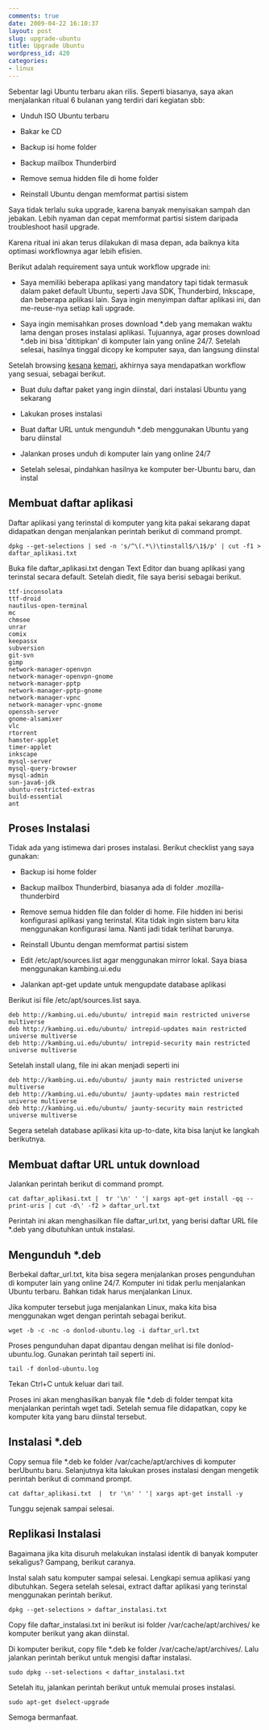 ```yaml
---
comments: true
date: 2009-04-22 16:10:37
layout: post
slug: upgrade-ubuntu
title: Upgrade Ubuntu
wordpress_id: 420
categories:
- linux
---
```


Sebentar lagi Ubuntu terbaru akan rilis. Seperti biasanya, saya akan menjalankan ritual 6 bulanan yang terdiri dari kegiatan sbb: 




  * Unduh ISO Ubuntu terbaru


  * Bakar ke CD


  * Backup isi home folder


  * Backup mailbox Thunderbird


  * Remove semua hidden file di home folder


  * Reinstall Ubuntu dengan memformat partisi sistem



Saya tidak terlalu suka upgrade, karena banyak menyisakan sampah dan jebakan. Lebih nyaman dan cepat memformat partisi sistem daripada troubleshoot hasil upgrade. 

Karena ritual ini akan terus dilakukan di masa depan, ada baiknya kita optimasi workflownya agar lebih efisien. 



Berikut adalah requirement saya untuk workflow upgrade ini: 


  * Saya memiliki beberapa aplikasi yang mandatory tapi tidak termasuk dalam paket default Ubuntu, seperti Java SDK, Thunderbird, Inkscape, dan beberapa aplikasi lain. Saya ingin menyimpan daftar aplikasi ini, dan me-reuse-nya setiap kali upgrade.


  * Saya ingin memisahkan proses download *.deb yang memakan waktu lama dengan proses instalasi aplikasi. Tujuannya, agar proses download *.deb ini bisa 'dititipkan' di komputer lain yang online 24/7. Setelah selesai, hasilnya tinggal dicopy ke komputer saya, dan langsung diinstal



Setelah browsing [kesana](
) [kemari](http://beans.seartipy.com/2006/05/06/update-or-install-applications-on-debianubuntu-without-an-internet-connection/), akhirnya saya mendapatkan workflow yang sesuai, sebagai berikut. 




  * Buat dulu daftar paket yang ingin diinstal, dari instalasi Ubuntu yang sekarang


  * Lakukan proses instalasi


  * Buat daftar URL untuk mengunduh *.deb menggunakan Ubuntu yang baru diinstal


  * Jalankan proses unduh di komputer lain yang online 24/7


  * Setelah selesai, pindahkan hasilnya ke komputer ber-Ubuntu baru, dan instal






## Membuat daftar aplikasi


Daftar aplikasi yang terinstal di komputer yang kita pakai sekarang dapat didapatkan dengan menjalankan perintah berikut di command prompt. 


    
    dpkg --get-selections | sed -n 's/^\(.*\)\tinstall$/\1$/p' | cut -f1 > daftar_aplikasi.txt



Buka file daftar_aplikasi.txt dengan Text Editor dan buang aplikasi yang terinstal secara default. Setelah diedit, file saya berisi sebagai berikut. 

    
    
    ttf-inconsolata
    ttf-droid
    nautilus-open-terminal
    mc
    chmsee
    unrar
    comix
    keepassx
    subversion
    git-svn
    gimp
    network-manager-openvpn
    network-manager-openvpn-gnome
    network-manager-pptp
    network-manager-pptp-gnome
    network-manager-vpnc
    network-manager-vpnc-gnome
    openssh-server
    gnome-alsamixer
    vlc
    rtorrent
    hamster-applet
    timer-applet
    inkscape
    mysql-server
    mysql-query-browser
    mysql-admin
    sun-java6-jdk
    ubuntu-restricted-extras
    build-essential
    ant
    






## Proses Instalasi


Tidak ada yang istimewa dari proses instalasi. Berikut checklist yang saya gunakan: 




  * Backup isi home folder


  * Backup mailbox Thunderbird, biasanya ada di folder .mozilla-thunderbird


  * Remove semua hidden file dan folder di home. File hidden ini berisi konfigurasi aplikasi yang terinstal. Kita tidak ingin sistem baru kita menggunakan konfigurasi lama. Nanti jadi tidak terlihat barunya.


  * Reinstall Ubuntu dengan memformat partisi sistem


  * Edit /etc/apt/sources.list agar menggunakan mirror lokal. Saya biasa menggunakan kambing.ui.edu


  * Jalankan apt-get update untuk mengupdate database aplikasi



Berikut isi file /etc/apt/sources.list saya.

    
    
    deb http://kambing.ui.edu/ubuntu/ intrepid main restricted universe multiverse
    deb http://kambing.ui.edu/ubuntu/ intrepid-updates main restricted universe multiverse
    deb http://kambing.ui.edu/ubuntu/ intrepid-security main restricted universe multiverse
    


Setelah install ulang, file ini akan menjadi seperti ini

    
    
    deb http://kambing.ui.edu/ubuntu/ jaunty main restricted universe multiverse
    deb http://kambing.ui.edu/ubuntu/ jaunty-updates main restricted universe multiverse
    deb http://kambing.ui.edu/ubuntu/ jaunty-security main restricted universe multiverse
    


Segera setelah database aplikasi kita up-to-date, kita bisa lanjut ke langkah berikutnya.



## Membuat daftar URL untuk download



Jalankan perintah berikut di command prompt. 


    
    cat daftar_aplikasi.txt |  tr '\n' ' '| xargs apt-get install -qq --print-uris | cut -d\' -f2 > daftar_url.txt



Perintah ini akan menghasilkan file daftar_url.txt, yang berisi daftar URL file *.deb yang dibutuhkan untuk instalasi.



## Mengunduh *.deb


Berbekal daftar_url.txt, kita bisa segera menjalankan proses pengunduhan di komputer lain yang online 24/7. Komputer ini tidak perlu menjalankan Ubuntu terbaru. Bahkan tidak harus menjalankan Linux.

Jika komputer tersebut juga menjalankan Linux, maka kita bisa menggunakan wget dengan perintah sebagai berikut. 


    
    wget -b -c -nc -o donlod-ubuntu.log -i daftar_url.txt



Proses pengunduhan dapat dipantau dengan melihat isi file donlod-ubuntu.log. Gunakan perintah tail seperti ini. 


    
    tail -f donlod-ubuntu.log 



Tekan Ctrl+C untuk keluar dari tail. 

Proses ini akan menghasilkan banyak file *.deb di folder tempat kita menjalankan perintah wget tadi. Setelah semua file didapatkan, copy ke komputer kita yang baru diinstal tersebut.



## Instalasi *.deb



Copy semua file *.deb ke folder /var/cache/apt/archives di komputer berUbuntu baru. Selanjutnya kita lakukan proses instalasi dengan mengetik perintah berikut di command prompt. 


    
    cat daftar_aplikasi.txt  |  tr '\n' ' '| xargs apt-get install -y



Tunggu sejenak sampai selesai. 




## Replikasi Instalasi


Bagaimana jika kita disuruh melakukan instalasi identik di banyak komputer sekaligus? Gampang, berikut caranya. 

Instal salah satu komputer sampai selesai. Lengkapi semua aplikasi yang dibutuhkan. Segera setelah selesai, extract daftar aplikasi yang terinstal menggunakan perintah berikut. 


    
    dpkg --get-selections > daftar_instalasi.txt



Copy file daftar_instalasi.txt ini berikut isi folder /var/cache/apt/archives/ ke komputer berikut yang akan diinstal.

Di komputer berikut, copy file *.deb ke folder /var/cache/apt/archives/. Lalu jalankan perintah berikut untuk mengisi daftar instalasi. 


    
    sudo dpkg --set-selections < daftar_instalasi.txt



Setelah itu, jalankan perintah berikut untuk memulai proses instalasi.


    
    sudo apt-get dselect-upgrade



Semoga bermanfaat.


